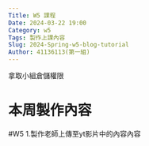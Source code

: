 ```yaml
---
Title: W5 課程
Date: 2024-03-22 19:00
Category: w5
Tags: 製作上課內容
Slug: 2024-Spring-w5-blog-tutorial
Author: 41136113(第一組)
---
```


拿取小組倉儲權限

<!-- PELICAN_END_SUMMARY -->

# 本周製作內容
#W5
1.製作老師上傳至yt影片中的內容內容


